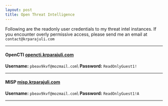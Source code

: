 ```yaml
---
layout: post
title: Open Threat Intelligence
---
```


Following are the readonly user credentials to my threat intel instances. If you encounter overly permissive access, please send me an email at `contact@krparajuli.com`

---------------------
#### OpenCTI [opencti.krparajuli.com](https://opencti.krparajuli.com)
**Username:** `pbeav9kvf@mozmail.com`\\
**Password:** `ReadOnlyGuest1!` 

-------------------

#### MISP [misp.krparajuli.com](https://misp.krparajuli.com)
**Username:** `pbeav9kvf@mozmail.com`\\
**Password:** `ReadOnlyGuest1!A` 

-----------------------